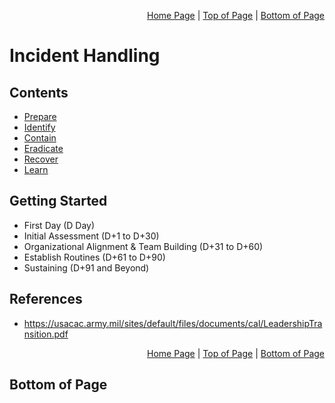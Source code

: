 <p align="right">
  <a href="/README.md">Home Page</a> |
  <a href="/incident-handling/README.md#contents">Top of Page</a> |
  <a href="/incident-handling/README.md#bottom-of-page">Bottom of Page</a>
</p>

# Incident Handling
## Contents
* [Prepare](/incident-handling/01-prepare/)
* [Identify](/incident-handling/02-identify/)
* [Contain](/incident-handling/03-contain/)
* [Eradicate](/incident-handling/04-eradicate/)
* [Recover](/incident-handling/05-recover/)
* [Learn](/incident-handling/06-learn/)

## Getting Started
* First Day (D Day)
* Initial Assessment (D+1 to D+30)
* Organizational Alignment & Team Building (D+31 to D+60)
* Establish Routines (D+61 to D+90)
* Sustaining (D+91 and Beyond)

## References
* https://usacac.army.mil/sites/default/files/documents/cal/LeadershipTransition.pdf

<p align="right">
  <a href="/README.md">Home Page</a> |
  <a href="/incident-handling/README.md#contents">Top of Page</a> |
  <a href="/incident-handling/README.md#bottom-of-page">Bottom of Page</a>
</p>

## Bottom of Page

